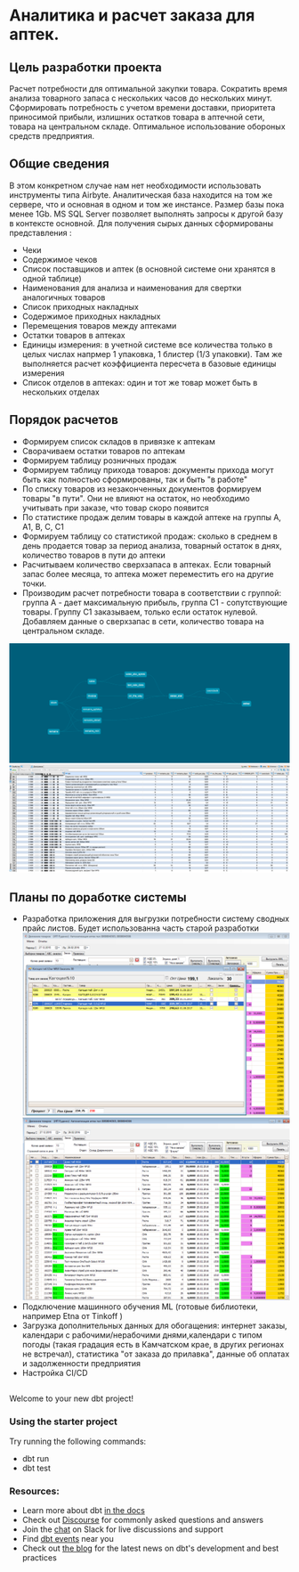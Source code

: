 # Аналитика и расчет заказа для аптек. 
## Цель разработки проекта
Расчет потребности для оптимальной закупки товара. Сократить время анализа товарного запаса с нескольких часов до нескольких минут. Сформировать  потребность с учетом времени доставки, приоритета приносимой прибыли, излишних остатков товара в аптечной сети, товара на центральном складе. Оптимальное использование обороных средств предприятия.

## Общие сведения

В этом конкретном случае нам нет необходимости использовать инструменты типа Airbyte. Аналитическая база находится на том же сервере, что и основная в одном и том же инстансе. Размер базы пока менее 1Gb.
MS SQL Server позволяет выполнять запросы к другой базу в контексте основной. Для получения сырых данных сформированы представления :

* Чеки
* Содержимое чеков
* Список поставщиков и аптек (в основной системе они хранятся в одной таблице)
* Наименования для анализа и наименования для свертки аналогичных товаров
* Список приходных накладных 
* Содержимое приходных накладных
* Перемещения товаров между аптеками
* Остатки товаров в аптеках
* Единицы измерения: в учетной системе все количества только в целых числах напрмер 1 упаковка, 1 блистер (1/3 упаковки). Там же выполняется расчет коэффициента пересчета в базовые единицы измерения 
* Список отделов в аптеках: один и тот же товар может быть в нескольких отделах

## Порядок расчетов

* Формируем список складов в привязке к аптекам
* Сворачиваем остатки товаров по аптекам 
* Формируем таблицу розничных продаж
* Формируем таблицу прихода товаров: документы прихода могут быть как полностью сформированы, так и быть "в работе"
* По списку товаров из незаконченных документов формируем товары "в пути". Они не влияют на остаток, но необходимо учитывать при заказе, что товар скоро появится
* По статистике продаж делим товары в каждой аптеке на группы А, А1, B, C, C1
* Формируем таблицу со статистикой продаж: сколько в среднем в день продается товар за период анализа, товарный остаток в днях, количество товаров в пути до аптеки 
* Расчитываем количество сверхзапаса в аптеках. Если товарный запас более месяца, то аптека может переместить его на другие точки.
* Производим расчет потребности товара в соответствии с группой: группа А - дает максимальную прибыль, группа С1 - сопутствующие товары. Группу С1 заказываем, только если остаток нулевой. Добавляем данные о сверхзапас в сети, количество товара на центральном складе.

![Lineage Graph](dbt-dag.png)
![Lineage Graph](result.png)
## Планы по доработке системы

* Разработка приложения для выгрузки потребности систему сводных прайс листов. Будет использованна часть старой разработки 
![Lineage Graph](zakaz1.png)
![Lineage Graph](zakaz2.png)
* Подключение машинного обучения ML (готовые библиотеки, например Etna от Tinkoff )
* Загрузка дополнительных данных для обогащения: интернет заказы, календари с рабочими/нерабочими днями,календари с типом погоды (такая градация есть в Камчатском крае, в других регионах не встречал), статистика "от заказа до прилавка", данные об оплатах и задолженности предприятия
* Настройка CI/CD

## 
Welcome to your new dbt project!

### Using the starter project

Try running the following commands:
- dbt run
- dbt test


### Resources:
- Learn more about dbt [in the docs](https://docs.getdbt.com/docs/introduction)
- Check out [Discourse](https://discourse.getdbt.com/) for commonly asked questions and answers
- Join the [chat](http://slack.getdbt.com/) on Slack for live discussions and support
- Find [dbt events](https://events.getdbt.com) near you
- Check out [the blog](https://blog.getdbt.com/) for the latest news on dbt's development and best practices
